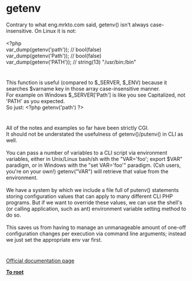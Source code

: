 # getenv




<div class="phpcode"><span class="html">
Contrary to what eng.mrkto.com said, getenv() isn&apos;t always case-insensitive. On Linux it is not:<br><br><span class="default">&lt;?php<br>var_dump</span><span class="keyword">(</span><span class="default">getenv</span><span class="keyword">(</span><span class="string">&apos;path&apos;</span><span class="keyword">)); </span><span class="comment">// bool(false)<br></span><span class="default">var_dump</span><span class="keyword">(</span><span class="default">getenv</span><span class="keyword">(</span><span class="string">&apos;Path&apos;</span><span class="keyword">)); </span><span class="comment">// bool(false)<br></span><span class="default">var_dump</span><span class="keyword">(</span><span class="default">getenv</span><span class="keyword">(</span><span class="string">&apos;PATH&apos;</span><span class="keyword">)); </span><span class="comment">// string(13) &quot;/usr/bin:/bin&quot;</span>
</span>
</div>
  

#


<div class="phpcode"><span class="html">
This function is useful (compared to $_SERVER, $_ENV) because it searches $varname key in those array case-insensitive manner.<br>For example on Windows $_SERVER[&apos;Path&apos;] is like you see Capitalized, not &apos;PATH&apos; as you expected.<br>So just: <span class="default">&lt;?php getenv</span><span class="keyword">(</span><span class="string">&apos;path&apos;</span><span class="keyword">) </span><span class="default">?&gt;</span>
</span>
</div>
  

#


<div class="phpcode"><span class="html">
All of the notes and examples so far have been strictly CGI.<br>It should not be understated the usefulness of getenv()/putenv() in CLI as well.<br><br>You can pass a number of variables to a CLI script via environment variables, either in Unix/Linux bash/sh with the &quot;VAR=&apos;foo&apos;; export $VAR&quot; paradigm, or in Windows with the &quot;set VAR=&apos;foo&apos;&quot; paradigm. (Csh users, you&apos;re on your own!) getenv(&quot;VAR&quot;) will retrieve that value from the environment.<br><br>We have a system by which we include a file full of putenv() statements storing configuration values that can apply to many different CLI PHP programs. But if we want to override these values, we can use the shell&apos;s (or calling application, such as ant) environment variable setting method to do so.<br><br>This saves us from having to manage an unmanageable amount of one-off configuration changes per execution via command line arguments; instead we just set the appropriate env var first.</span>
</div>
  

#

[Official documentation page](https://www.php.net/manual/en/function.getenv.php)

**[To root](/)**